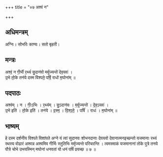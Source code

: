 +++
title = "०७ अश्वं न"

+++
## अधिमन्त्रम्
अग्निः। सोभरिः काण्वः। सतो बृहती।

## मन्त्रः
अश्वं॒ न गी॒र्भी र॒थ्यं॑ सु॒दान॑वो मर्मृ॒ज्यन्ते॑ देव॒यवः॑ ।  
उ॒भे तो॒के तन॑ये दस्म विश्पते॒ पर्षि॒ राधो॑ म॒घोना॑म् ॥

## पदपाठः
अश्व॑म् । न । गीः॒ऽभिः । र॒थ्य॑म् । सु॒ऽदान॑वः । म॒र्मृ॒ज्यन्ते॑ । दे॒व॒ऽयवः॑ ।  
उ॒भे इति॑ । तो॒के इति॑ । तन॑ये । द॒स्म॒ । वि॒श्प॒ते॒ । पर्षि॑ । राधः॑ । म॒घोना॑म् ॥

## भाष्यम्
हे दस्म दर्शनीय विश्पते विशांपते अग्ने यं त्वां सुदानवः शोभनदानाः देवयवो देवानात्मनइच्छन्तो यजमानाः रथ्यं रथस्य वोढारं अश्वन्न अश्वमिव गीर्भिः स्तुतिभिः मर्मृज्यन्ते परिचरन्ति । त्वमस्माकं यजमानानां तोके पुत्रे तनये पौत्रे चोभे उभयस्मिन् मघोनां धनवतां यो धनं पर्षि प्रयच्छ ॥ ७ ॥